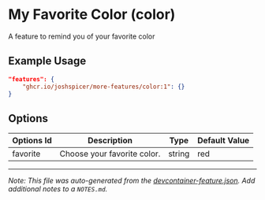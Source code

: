 
# My Favorite Color (color)

A feature to remind you of your favorite color

## Example Usage

```json
"features": {
    "ghcr.io/joshspicer/more-features/color:1": {}
}
```

## Options

| Options Id | Description | Type | Default Value |
|-----|-----|-----|-----|
| favorite | Choose your favorite color. | string | red |



---

_Note: This file was auto-generated from the [devcontainer-feature.json](https://github.com/joshspicer/more-features/blob/main/src/color/devcontainer-feature.json).  Add additional notes to a `NOTES.md`._
